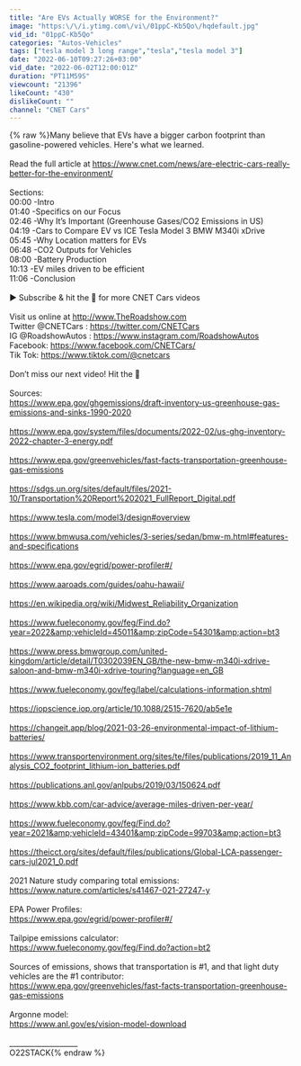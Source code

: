 ```yaml
---
title: "Are EVs Actually WORSE for the Environment?"
image: "https:\/\/i.ytimg.com\/vi\/01ppC-Kb5Qo\/hqdefault.jpg"
vid_id: "01ppC-Kb5Qo"
categories: "Autos-Vehicles"
tags: ["tesla model 3 long range","tesla","tesla model 3"]
date: "2022-06-10T09:27:26+03:00"
vid_date: "2022-06-02T12:00:01Z"
duration: "PT11M59S"
viewcount: "21396"
likeCount: "430"
dislikeCount: ""
channel: "CNET Cars"
---
```

{% raw %}Many believe that EVs have a bigger carbon footprint than gasoline-powered vehicles. Here's what we learned. <br /><br />Read the full article at <a rel="nofollow" target="blank" href="https://www.cnet.com/news/are-electric-cars-really-better-for-the-environment/">https://www.cnet.com/news/are-electric-cars-really-better-for-the-environment/</a><br /><br />Sections:<br />00:00         -Intro<br />01:40         -Specifics on our Focus<br />02:46         -Why It’s Important (Greenhouse Gases/CO2 Emissions in US)<br />04:19         -Cars to Compare EV vs ICE  Tesla Model 3 BMW M340i xDrive <br />05:45         -Why Location matters for EVs<br />06:48         -CO2 Outputs for Vehicles <br />08:00         -Battery Production<br />10:13         -EV miles driven to be efficient<br />11:06         -Conclusion<br /><br />► Subscribe &amp; hit the 🔔 for more CNET Cars videos<br /><br />Visit us online at <a rel="nofollow" target="blank" href="http://www.TheRoadshow.com">http://www.TheRoadshow.com</a><br />Twitter @CNETCars : <a rel="nofollow" target="blank" href="https://twitter.com/CNETCars">https://twitter.com/CNETCars</a><br />IG @RoadshowAutos : <a rel="nofollow" target="blank" href="https://www.instagram.com/RoadshowAutos">https://www.instagram.com/RoadshowAutos</a><br />Facebook: <a rel="nofollow" target="blank" href="https://www.facebook.com/CNETCars/">https://www.facebook.com/CNETCars/</a><br />Tik Tok:  <a rel="nofollow" target="blank" href="https://www.tiktok.com/@cnetcars">https://www.tiktok.com/@cnetcars</a><br /><br /> Don’t miss our next video! Hit the 🔔<br /><br />Sources:<br /><a rel="nofollow" target="blank" href="https://www.epa.gov/ghgemissions/draft-inventory-us-greenhouse-gas-emissions-and-sinks-1990-2020">https://www.epa.gov/ghgemissions/draft-inventory-us-greenhouse-gas-emissions-and-sinks-1990-2020</a><br /><br /><a rel="nofollow" target="blank" href="https://www.epa.gov/system/files/documents/2022-02/us-ghg-inventory-2022-chapter-3-energy.pdf">https://www.epa.gov/system/files/documents/2022-02/us-ghg-inventory-2022-chapter-3-energy.pdf</a><br /><br /><a rel="nofollow" target="blank" href="https://www.epa.gov/greenvehicles/fast-facts-transportation-greenhouse-gas-emissions">https://www.epa.gov/greenvehicles/fast-facts-transportation-greenhouse-gas-emissions</a><br /><br /><a rel="nofollow" target="blank" href="https://sdgs.un.org/sites/default/files/2021-10/Transportation%20Report%202021_FullReport_Digital.pdf">https://sdgs.un.org/sites/default/files/2021-10/Transportation%20Report%202021_FullReport_Digital.pdf</a><br /><br /><a rel="nofollow" target="blank" href="https://www.tesla.com/model3/design#overview">https://www.tesla.com/model3/design#overview</a><br /><br /><a rel="nofollow" target="blank" href="https://www.bmwusa.com/vehicles/3-series/sedan/bmw-m.html#features-and-specifications">https://www.bmwusa.com/vehicles/3-series/sedan/bmw-m.html#features-and-specifications</a><br /><br /><a rel="nofollow" target="blank" href="https://www.epa.gov/egrid/power-profiler#/">https://www.epa.gov/egrid/power-profiler#/</a><br /><br /><a rel="nofollow" target="blank" href="https://www.aaroads.com/guides/oahu-hawaii/">https://www.aaroads.com/guides/oahu-hawaii/</a><br /><br /><a rel="nofollow" target="blank" href="https://en.wikipedia.org/wiki/Midwest_Reliability_Organization">https://en.wikipedia.org/wiki/Midwest_Reliability_Organization</a><br /><br /><a rel="nofollow" target="blank" href="https://www.fueleconomy.gov/feg/Find.do?year=2022&amp;vehicleId=45011&amp;zipCode=54301&amp;action=bt3">https://www.fueleconomy.gov/feg/Find.do?year=2022&amp;vehicleId=45011&amp;zipCode=54301&amp;action=bt3</a><br /><br /><a rel="nofollow" target="blank" href="https://www.press.bmwgroup.com/united-kingdom/article/detail/T0302039EN_GB/the-new-bmw-m340i-xdrive-saloon-and-bmw-m340i-xdrive-touring?language=en_GB">https://www.press.bmwgroup.com/united-kingdom/article/detail/T0302039EN_GB/the-new-bmw-m340i-xdrive-saloon-and-bmw-m340i-xdrive-touring?language=en_GB</a><br /><br /><a rel="nofollow" target="blank" href="https://www.fueleconomy.gov/feg/label/calculations-information.shtml">https://www.fueleconomy.gov/feg/label/calculations-information.shtml</a><br /><br /><a rel="nofollow" target="blank" href="https://iopscience.iop.org/article/10.1088/2515-7620/ab5e1e">https://iopscience.iop.org/article/10.1088/2515-7620/ab5e1e</a><br /><br /><a rel="nofollow" target="blank" href="https://changeit.app/blog/2021-03-26-environmental-impact-of-lithium-batteries/">https://changeit.app/blog/2021-03-26-environmental-impact-of-lithium-batteries/</a><br /><br /><a rel="nofollow" target="blank" href="https://www.transportenvironment.org/sites/te/files/publications/2019_11_Analysis_CO2_footprint_lithium-ion_batteries.pdf">https://www.transportenvironment.org/sites/te/files/publications/2019_11_Analysis_CO2_footprint_lithium-ion_batteries.pdf</a><br /><br /><a rel="nofollow" target="blank" href="https://publications.anl.gov/anlpubs/2019/03/150624.pdf">https://publications.anl.gov/anlpubs/2019/03/150624.pdf</a><br /><br /><a rel="nofollow" target="blank" href="https://www.kbb.com/car-advice/average-miles-driven-per-year/">https://www.kbb.com/car-advice/average-miles-driven-per-year/</a><br /><br /><a rel="nofollow" target="blank" href="https://www.fueleconomy.gov/feg/Find.do?year=2021&amp;vehicleId=43401&amp;zipCode=99703&amp;action=bt3">https://www.fueleconomy.gov/feg/Find.do?year=2021&amp;vehicleId=43401&amp;zipCode=99703&amp;action=bt3</a><br /><br /><a rel="nofollow" target="blank" href="https://theicct.org/sites/default/files/publications/Global-LCA-passenger-cars-jul2021_0.pdf">https://theicct.org/sites/default/files/publications/Global-LCA-passenger-cars-jul2021_0.pdf</a><br /><br />2021 Nature study comparing total emissions:<br /><a rel="nofollow" target="blank" href="https://www.nature.com/articles/s41467-021-27247-y">https://www.nature.com/articles/s41467-021-27247-y</a><br /><br />EPA Power Profiles:<br /><a rel="nofollow" target="blank" href="https://www.epa.gov/egrid/power-profiler#/">https://www.epa.gov/egrid/power-profiler#/</a><br /><br />Tailpipe emissions calculator:<br /><a rel="nofollow" target="blank" href="https://www.fueleconomy.gov/feg/Find.do?action=bt2">https://www.fueleconomy.gov/feg/Find.do?action=bt2</a><br /><br />Sources of emissions, shows that transportation is #1, and that light duty vehicles are the #1 contributor:<br /><a rel="nofollow" target="blank" href="https://www.epa.gov/greenvehicles/fast-facts-transportation-greenhouse-gas-emissions">https://www.epa.gov/greenvehicles/fast-facts-transportation-greenhouse-gas-emissions</a><br /><br />Argonne model:<br /><a rel="nofollow" target="blank" href="https://www.anl.gov/es/vision-model-download">https://www.anl.gov/es/vision-model-download</a><br /><br />___________________<br />O22STACK{% endraw %}
